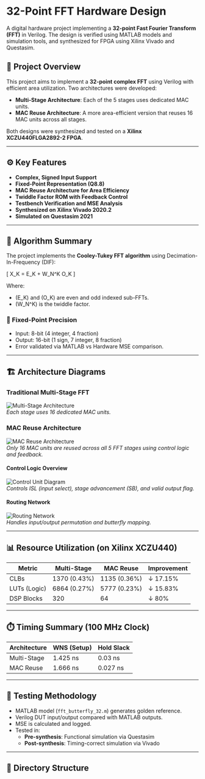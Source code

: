 # 32-Point FFT Hardware Design

A digital hardware project implementing a **32-point Fast Fourier Transform (FFT)** in Verilog. The design is verified using MATLAB models and simulation tools, and synthesized for FPGA using Xilinx Vivado and Questasim.

## 📌 Project Overview

This project aims to implement a **32-point complex FFT** using Verilog with efficient area utilization. Two architectures were developed:

- **Multi-Stage Architecture**: Each of the 5 stages uses dedicated MAC units.
- **MAC Reuse Architecture**: A more area-efficient version that reuses 16 MAC units across all stages.

Both designs were synthesized and tested on a **Xilinx XCZU440FLGA2892-2 FPGA**.

---

## ⚙️ Key Features

- **Complex, Signed Input Support**
- **Fixed-Point Representation (Q8.8)**
- **MAC Reuse Architecture for Area Efficiency**
- **Twiddle Factor ROM with Feedback Control**
- **Testbench Verification and MSE Analysis**
- **Synthesized on Xilinx Vivado 2020.2**
- **Simulated on Questasim 2021**

---

## 🧠 Algorithm Summary

The project implements the **Cooley-Tukey FFT algorithm** using Decimation-In-Frequency (DIF):

\[
X_K = E_K + W_N^K O_K
\]

Where:
- \(E_K\) and \(O_K\) are even and odd indexed sub-FFTs.
- \(W_N^K\) is the twiddle factor.

### 📐 Fixed-Point Precision

- Input: 8-bit (4 integer, 4 fraction)
- Output: 16-bit (1 sign, 7 integer, 8 fraction)
- Error validated via MATLAB vs Hardware MSE comparison.

---

## 🏗️ Architecture Diagrams

### Traditional Multi-Stage FFT
![Multi-Stage Architecture](images/multi_stage_architecture.png)  
*Each stage uses 16 dedicated MAC units.*

### MAC Reuse Architecture
![MAC Reuse Architecture](images/mac_reuse_architecture.png)  
*Only 16 MAC units are reused across all 5 FFT stages using control logic and feedback.*

#### Control Logic Overview
![Control Unit Diagram](images/control_unit.png)  
*Controls ISL (input select), stage advancement (SB), and valid output flag.*

#### Routing Network
![Routing Network](images/routing_network.png)  
*Handles input/output permutation and butterfly mapping.*

---

## 📊 Resource Utilization (on Xilinx XCZU440)

| Metric           | Multi-Stage    | MAC Reuse     | Improvement |
|------------------|----------------|---------------|-------------|
| CLBs             | 1370 (0.43%)   | 1135 (0.36%)  | ↓ 17.15%    |
| LUTs (Logic)     | 6864 (0.27%)   | 5777 (0.23%)  | ↓ 15.83%    |
| DSP Blocks       | 320            | 64            | ↓ 80%       |

---

## ⏱️ Timing Summary (100 MHz Clock)

| Architecture     | WNS (Setup) | Hold Slack |
|------------------|-------------|------------|
| Multi-Stage      | 1.425 ns    | 0.03 ns    |
| MAC Reuse        | 1.666 ns    | 0.027 ns   |

---

## 🧪 Testing Methodology

- MATLAB model (`fft_butterfly_32.m`) generates golden reference.
- Verilog DUT input/output compared with MATLAB outputs.
- MSE is calculated and logged.
- Tested in:
  - **Pre-synthesis**: Functional simulation via Questasim
  - **Post-synthesis**: Timing-correct simulation via Vivado

---

## 📁 Directory Structure

